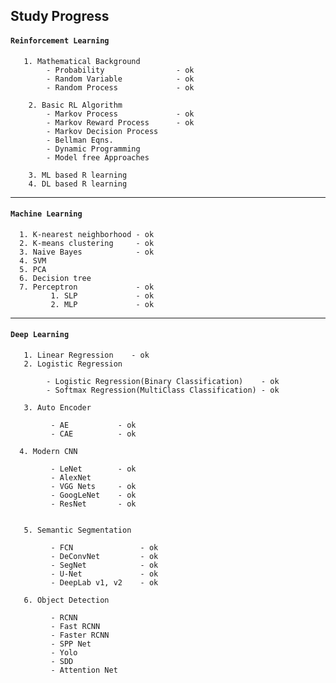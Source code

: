 ## Study Progress

#### `Reinforcement Learning`

       1. Mathematical Background 
            - Probability                - ok
            - Random Variable            - ok
            - Random Process             - ok

        2. Basic RL Algorithm
            - Markov Process             - ok             
            - Markov Reward Process      - ok
            - Markov Decision Process
            - Bellman Eqns.
            - Dynamic Programming
            - Model free Approaches

        3. ML based R learning
        4. DL based R learning

---

#### `Machine Learning`


      1. K-nearest neighborhood - ok
      2. K-means clustering     - ok
      3. Naive Bayes            - ok
      4. SVM
      5. PCA
      6. Decision tree
      7. Perceptron             - ok      
             1. SLP             - ok
             2. MLP             - ok

---

#### `Deep Learning `

       1. Linear Regression    - ok
       2. Logistic Regression 
           
            - Logistic Regression(Binary Classification)    - ok
            - Softmax Regression(MultiClass Classification) - ok
           
       3. Auto Encoder
            
             - AE           - ok
             - CAE          - ok

      4. Modern CNN

             - LeNet        - ok
             - AlexNet 
             - VGG Nets     - ok
             - GoogLeNet    - ok
             - ResNet       - ok


       5. Semantic Segmentation

             - FCN               - ok
             - DeConvNet         - ok
             - SegNet            - ok     
             - U-Net             - ok
             - DeepLab v1, v2    - ok

       6. Object Detection

             - RCNN
             - Fast RCNN
             - Faster RCNN
             - SPP Net
             - Yolo
             - SDD
             - Attention Net

      


